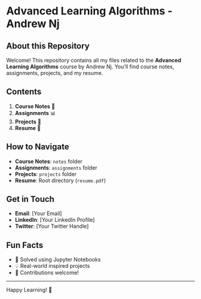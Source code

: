 # Advanced Learning Algorithms - Andrew Nj

## About this Repository

Welcome! This repository contains all my files related to the **Advanced Learning Algorithms** course by Andrew Nj. You’ll find course notes, assignments, projects, and my resume.

## Contents

1. **Course Notes** 📝
2. **Assignments** 📊
3. **Projects** 🚀
4. **Resume** 📄

## How to Navigate

- **Course Notes**: `notes` folder
- **Assignments**: `assignments` folder
- **Projects**: `projects` folder
- **Resume**: Root directory (`resume.pdf`)

## Get in Touch

- **Email**: [Your Email]
- **LinkedIn**: [Your LinkedIn Profile]
- **Twitter**: [Your Twitter Handle]

## Fun Facts

- 🧠 Solved using Jupyter Notebooks
- 💡 Real-world inspired projects
- 🌟 Contributions welcome!

---

Happy Learning! 🚀
